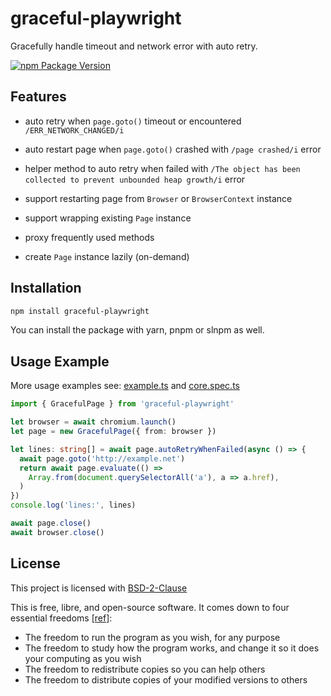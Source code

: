 # graceful-playwright

Gracefully handle timeout and network error with auto retry.

[![npm Package Version](https://img.shields.io/npm/v/graceful-playwright)](https://www.npmjs.com/package/graceful-playwright)

## Features

- auto retry when `page.goto()` timeout or encountered `/ERR_NETWORK_CHANGED/i`

- auto restart page when `page.goto()` crashed with `/page crashed/i` error

- helper method to auto retry when failed with `/The object has been collected to prevent unbounded heap growth/i` error

- support restarting page from `Browser` or `BrowserContext` instance

- support wrapping existing `Page` instance

- proxy frequently used methods

- create `Page` instance lazily (on-demand)

## Installation

```bash
npm install graceful-playwright
```

You can install the package with yarn, pnpm or slnpm as well.

## Usage Example

More usage examples see: [example.ts](./example.ts) and [core.spec.ts](./core.spec.ts)

```typescript
import { GracefulPage } from 'graceful-playwright'

let browser = await chromium.launch()
let page = new GracefulPage({ from: browser })

let lines: string[] = await page.autoRetryWhenFailed(async () => {
  await page.goto('http://example.net')
  return await page.evaluate(() =>
    Array.from(document.querySelectorAll('a'), a => a.href),
  )
})
console.log('lines:', lines)

await page.close()
await browser.close()
```

## License

This project is licensed with [BSD-2-Clause](./LICENSE)

This is free, libre, and open-source software. It comes down to four essential freedoms [[ref]](https://seirdy.one/2021/01/27/whatsapp-and-the-domestication-of-users.html#fnref:2):

- The freedom to run the program as you wish, for any purpose
- The freedom to study how the program works, and change it so it does your computing as you wish
- The freedom to redistribute copies so you can help others
- The freedom to distribute copies of your modified versions to others
